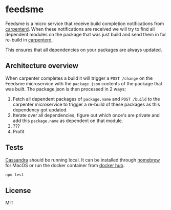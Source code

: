 # feedsme

Feedsme is a micro service that receive build completion notifications
from [carpenterd]. When these notifications are received we will try to find all
dependent modules on the package that was just build and send them in for
re-build in [carpenterd].

This ensures that all dependencies on your packages are always updated.

## Architecture overview

When carpenter completes a build it will trigger a `POST /change` on the Feedsme
microservice with the `package.json` contents of the package that was built. The
package.json is then processed in 2 ways:

1. Fetch all dependent packages of `package.name` and `POST /build` to the
   carpenter microservice to trigger a re-build of these packages as this
   dependency got updated.
2. Iterate over all dependencies, figure out which once's are private and add
   this `package.name` as dependent on that module.
3. ???
4. Profit

## Tests

[Cassandra] should be running local. It can be installed through
[homebrew] for MacOS or run the docker container from [docker hub][hub].

```sh
npm test
```

## License
MIT

[carpenterd]: https://github.com/godaddy/carpenterd
[Cassandra]: https://cassandra.apache.org/
[homebrew]: http://brew.sh/
[hub]: https://hub.docker.com/_/cassandra/
